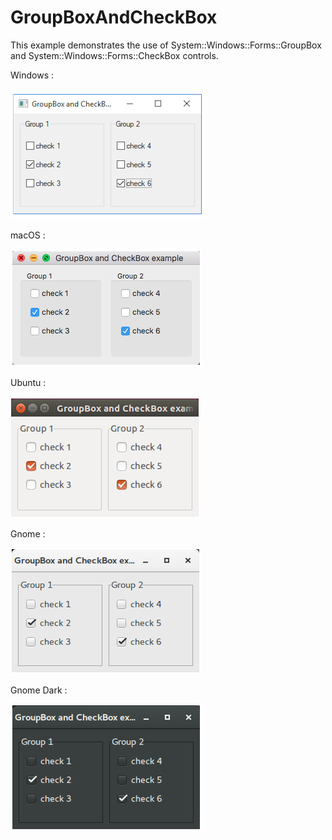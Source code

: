 # GroupBoxAndCheckBox

This example demonstrates the use of 
System::Windows::Forms::GroupBox and System::Windows::Forms::CheckBox controls.

Windows :

![GitHub Logo](../../../docs/Pictures/Examples/Forms/GroupBoxAndCheckBoxW.png)

macOS :

![GitHub Logo](../../../docs/Pictures/Examples/Forms/GroupBoxAndCheckBoxM.png)

Ubuntu :

![GitHub Logo](../../../docs/Pictures/Examples/Forms/GroupBoxAndCheckBoxU.png)

Gnome :

![GitHub Logo](../../../docs/Pictures/Examples/Forms/GroupBoxAndCheckBoxG.png)

Gnome Dark :

![GitHub Logo](../../../docs/Pictures/Examples/Forms/GroupBoxAndCheckBoxGD.png)

